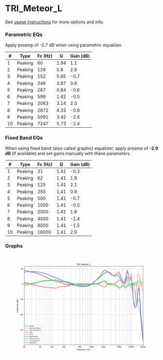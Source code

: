 # TRI_Meteor_L
See [usage instructions](https://github.com/jaakkopasanen/AutoEq#usage) for more options and info.

### Parametric EQs
Apply preamp of -2.7 dB when using parametric equalizer.

|   # | Type    |   Fc (Hz) |    Q |   Gain (dB) |
|-----|---------|-----------|------|-------------|
|   1 | Peaking |        60 | 1.94 |         1.1 |
|   2 | Peaking |       128 | 0.8  |         2.8 |
|   3 | Peaking |       152 | 5.65 |        -0.7 |
|   4 | Peaking |       248 | 3.87 |         0.9 |
|   5 | Peaking |       267 | 0.84 |        -0.6 |
|   6 | Peaking |       598 | 1.62 |        -0.5 |
|   7 | Peaking |      2083 | 3.14 |         2.3 |
|   8 | Peaking |      2672 | 4.33 |        -0.8 |
|   9 | Peaking |      5091 | 3.42 |        -2.6 |
|  10 | Peaking |      7247 | 5.73 |        -2.4 |

### Fixed Band EQs
When using fixed band (also called graphic) equalizer, apply preamp of **-2.9 dB** (if available) and set gains manually with these parameters.

|   # | Type    |   Fc (Hz) |    Q |   Gain (dB) |
|-----|---------|-----------|------|-------------|
|   1 | Peaking |        31 | 1.41 |        -0.3 |
|   2 | Peaking |        62 | 1.41 |         1.9 |
|   3 | Peaking |       125 | 1.41 |         2.1 |
|   4 | Peaking |       250 | 1.41 |         0.9 |
|   5 | Peaking |       500 | 1.41 |        -0.7 |
|   6 | Peaking |      1000 | 1.41 |        -0.5 |
|   7 | Peaking |      2000 | 1.41 |         1.8 |
|   8 | Peaking |      4000 | 1.41 |        -1.4 |
|   9 | Peaking |      8000 | 1.41 |        -1.5 |
|  10 | Peaking |     16000 | 1.41 |         2.9 |

### Graphs
![](./TRI_Meteor_L.png)
